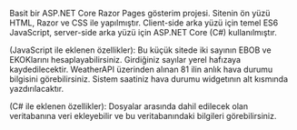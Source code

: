 Basit bir ASP.NET Core Razor Pages gösterim projesi. Sitenin ön yüzü HTML, Razor ve CSS ile yapılmıştır. Client-side arka yüzü için temel ES6 JavaScript, server-side arka yüzü için ASP.NET Core (C#) kullanılmıştır.

(JavaScript ile eklenen özellikler):
Bu küçük sitede iki sayının EBOB ve EKOKlarını hesaplayabilirsiniz. Girdiğiniz sayılar yerel hafızaya kaydedilecektir.
WeatherAPI üzerinden alınan 81 ilin anlık hava durumu bilgisini görebilirsiniz.
Sistem saatiniz hava durumu widgetının alt kısmında yazdırılacaktır.

(C# ile eklenen özellikler):
Dosyalar arasında dahil edilecek olan veritabanına veri ekleyebilir ve bu veritabanındaki bilgileri görebilirsiniz.
